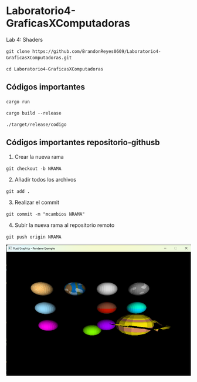 # Laboratorio4-GraficasXComputadoras

Lab 4: Shaders

``git clone https://github.com/BrandonReyes0609/Laboratorio4-GraficasXComputadoras.git``

``cd Laboratorio4-GraficasXComputadoras``

## Códigos importantes

``cargo run``

``cargo build --release``

``./target/release/codigo``


## Códigos importantes repositorio-githusb

1. Crear la nueva rama

``git checkout -b NRAMA``

2. Añadir todos los archivos

``git add .``

3. Realizar el commit

``git commit -m "mcambios NRAMA"``

4. Subir la nueva rama al repositorio remoto

``git push origin NRAMA``


![1731891729655](image/README/1731891729655.png)
